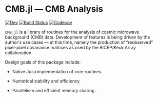 # CMB.jl — CMB Analysis

<!--
[![Stable](https://img.shields.io/badge/docs-stable-blue.svg)](https://jmert.github.io/CMB.jl/stable)
-->
[![Dev](https://img.shields.io/badge/docs-dev-blue.svg)](https://jmert.github.io/CMB.jl/dev)
[![Build Status](https://travis-ci.org/jmert/CMB.jl.svg?branch=master)](https://travis-ci.org/jmert/CMB.jl)
[![Codecov](https://codecov.io/gh/jmert/CMB.jl/branch/master/graph/badge.svg)](https://codecov.io/gh/jmert/CMB.jl)

`CMB.jl` is a library of routines for the analysis of cosmic microwave
background (CMB) data. Development of features is being driven by the author's
use cases — at this time, namely the production of “reobserved” pixel-pixel
covariance matrices as used by the BICEP/Keck Array collaboration.

Design goals of this package include:

  * Native Julia implementation of core routines.

  * Numerical stability and efficiency.

  * Parallelism and efficient memory sharing.


